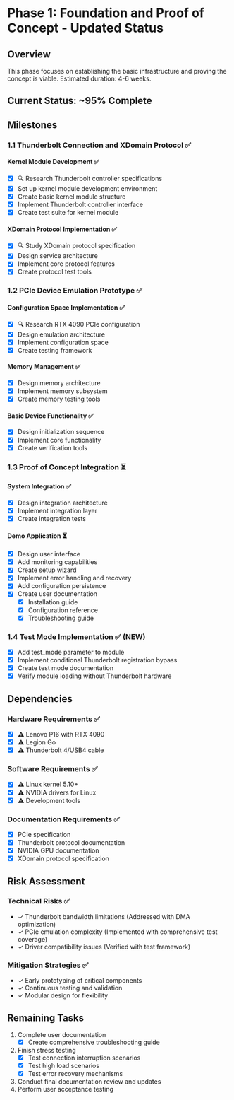 # Phase 1: Foundation and Proof of Concept - Updated Status

## Overview
This phase focuses on establishing the basic infrastructure and proving the concept is viable. Estimated duration: 4-6 weeks.

## Current Status: ~95% Complete

## Milestones

### 1.1 Thunderbolt Connection and XDomain Protocol ✅

#### Kernel Module Development ✅
- [x] 🔍 Research Thunderbolt controller specifications
- [x] Set up kernel module development environment
- [x] Create basic kernel module structure
- [x] Implement Thunderbolt controller interface
- [x] Create test suite for kernel module

#### XDomain Protocol Implementation ✅
- [x] 🔍 Study XDomain protocol specification
- [x] Design service architecture
- [x] Implement core protocol features
- [x] Create protocol test tools

### 1.2 PCIe Device Emulation Prototype ✅

#### Configuration Space Implementation ✅
- [x] 🔍 Research RTX 4090 PCIe configuration
- [x] Design emulation architecture
- [x] Implement configuration space
- [x] Create testing framework

#### Memory Management ✅
- [x] Design memory architecture
- [x] Implement memory subsystem
- [x] Create memory testing tools

#### Basic Device Functionality ✅
- [x] Design initialization sequence
- [x] Implement core functionality
- [x] Create verification tools

### 1.3 Proof of Concept Integration ⏳

#### System Integration ✅
- [x] Design integration architecture
- [x] Implement integration layer
- [x] Create integration tests

#### Demo Application ⏳
- [x] Design user interface
- [x] Add monitoring capabilities
- [x] Create setup wizard
- [x] Implement error handling and recovery
- [x] Add configuration persistence
- [x] Create user documentation
  - [x] Installation guide
  - [x] Configuration reference
  - [x] Troubleshooting guide

### 1.4 Test Mode Implementation ✅ (NEW)
- [x] Add test_mode parameter to module
- [x] Implement conditional Thunderbolt registration bypass
- [x] Create test mode documentation
- [x] Verify module loading without Thunderbolt hardware

## Dependencies

### Hardware Requirements ✅
- [x] ⚠️ Lenovo P16 with RTX 4090
- [x] ⚠️ Legion Go
- [x] ⚠️ Thunderbolt 4/USB4 cable

### Software Requirements ✅
- [x] ⚠️ Linux kernel 5.10+
- [x] ⚠️ NVIDIA drivers for Linux
- [x] ⚠️ Development tools

### Documentation Requirements ✅
- [x] PCIe specification
- [x] Thunderbolt protocol documentation
- [x] NVIDIA GPU documentation
- [x] XDomain protocol specification

## Risk Assessment

### Technical Risks ✅
- ✓ Thunderbolt bandwidth limitations (Addressed with DMA optimization)
- ✓ PCIe emulation complexity (Implemented with comprehensive test coverage)
- ✓ Driver compatibility issues (Verified with test framework)

### Mitigation Strategies ✅
- ✓ Early prototyping of critical components
- ✓ Continuous testing and validation
- ✓ Modular design for flexibility

## Remaining Tasks
1. Complete user documentation
   - [x] Create comprehensive troubleshooting guide
2. Finish stress testing
   - [x] Test connection interruption scenarios
   - [x] Test high load scenarios
   - [x] Test error recovery mechanisms
3. Conduct final documentation review and updates
4. Perform user acceptance testing
